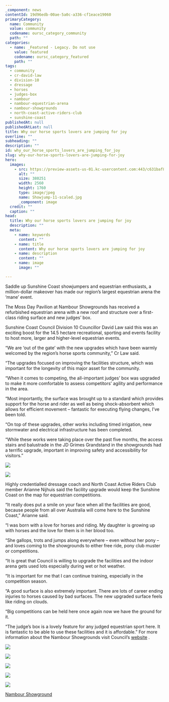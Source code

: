 ```yaml
---
_component: news
contentId: 19d96edb-00ae-5a0c-a336-cf1eace19060
primaryCategory:
  name: Community
  value: community
  codename: oursc_category_community
  path: ""
categories:
  - name: _Featured - Legacy. Do not use
    value: featured
    codename: oursc_category_featured
    path: ""
tags:
  - community
  - cr-david-law
  - division-10
  - dressage
  - horses
  - judges-box
  - nambour
  - nambour-equestrian-arena
  - nambour-showgrounds
  - north-coast-active-riders-club
  - sunshine-coast
publishedAt: null
publishedAtLast: null
title: Why our horse sports lovers are jumping for joy
overline: ""
subheading: ""
description: ""
id: why_our_horse_sports_lovers_are_jumping_for_joy
slug: why-our-horse-sports-lovers-are-jumping-for-joy
hero:
  images:
    - src: https://preview-assets-us-01.kc-usercontent.com:443/c631baf8-1b46-001f-580c-d0001b68b4a8/722ff8fb-93d5-4f79-a7b7-c3de1f58c041/Showjump-11-scaled.jpg
      alt: ""
      size: 380251
      width: 2560
      height: 1760
      type: image/jpeg
      name: Showjump-11-scaled.jpg
      _component: image
  credit: ""
  caption: ""
head:
  title: Why our horse sports lovers are jumping for joy
  description: ""
  meta:
    - name: keywords
      content: ""
    - name: title
      content: Why our horse sports lovers are jumping for joy
    - name: description
      content: ""
    - name: image
      image: ""

---
```

Saddle up Sunshine Coast showjumpers and equestrian enthusiasts, a million-dollar makeover has made our region’s largest equestrian arena the ‘mane’ event.

The Moss Day Pavilion at Nambour Showgrounds has received a refurbished equestrian arena with a new roof and structure over a first-class riding surface and new judges’ box.

Sunshine Coast Council Division 10 Councillor David Law said this was an exciting boost for the 14.5 hectare recreational, sporting and events facility to host more, larger and higher-level equestrian events.

“We are ‘out of the gate’ with the new upgrades which have been warmly welcomed by the region’s horse sports community,” Cr Law said.

“The upgrades focused on improving the facilities structure, which was important for the longevity of this major asset for the community.

“When it comes to competing, the all-important judges’ box was upgraded to make it more comfortable to assess competitors’ agility and performance in the area.

“Most importantly, the surface was brought up to a standard which provides support for the horse and rider as well as being shock-absorbent which allows for efficient movement – fantastic for executing flying changes, I’ve been told.

“On top of these upgrades, other works including timed irrigation, new stormwater and electrical infrastructure has been completed.  

“While these works were taking place over the past five months, the access stairs and balustrade in the JD Grimes Grandstand in the showgrounds had a terrific upgrade, important in improving safety and accessibility for visitors.”

![](https://preview-assets-us-01.kc-usercontent.com:443/c631baf8-1b46-001f-580c-d0001b68b4a8/b649c7d5-64b6-4df9-870b-b478901881d0/Image-4-1-1024x819.jpg)

![](https://preview-assets-us-01.kc-usercontent.com:443/c631baf8-1b46-001f-580c-d0001b68b4a8/6090cf37-43c3-4833-b379-35467be4c461/Image-1-1-1024x768.jpg)

Highly credentialled dressage coach and North Coast Active Riders Club member Arianne Nijhuis said the facility upgrade would keep the Sunshine Coast on the map for equestrian competitions.

“It really does put a smile on your face when all the facilities are good, because people from all over Australia will come here to the Sunshine Coast,” Arianne said.

“I was born with a love for horses and riding. My daughter is growing up with horses and the love for them is in her blood too.

“She gallops, trots and jumps along everywhere – even without her pony – and loves coming to the showgrounds to either free ride, pony club muster or competitions.

“It is great that Council is willing to upgrade the facilities and the indoor arena gets used lots especially during wet or hot weather.

“It is important for me that I can continue training, especially in the competition season.

“A good surface is also extremely important. There are lots of career ending injuries to horses caused by bad surfaces. The new upgraded surface feels like riding on clouds.

“Big competitions can be held here once again now we have the ground for it. 

“The judge’s box is a lovely feature for any judged equestrian sport here. It is fantastic to be able to use these facilities and it is affordable.” For more information about the Nambour Showgrounds visit Council’s [website](https://www.sunshinecoast.qld.gov.au/living-and-community/community-facilities/nambour-showgrounds)
.

![](https://preview-assets-us-01.kc-usercontent.com:443/c631baf8-1b46-001f-580c-d0001b68b4a8/651b5c13-858a-44bc-bd5c-55ed79edef30/IMG_1397-1024x768.jpg)

![](https://preview-assets-us-01.kc-usercontent.com:443/c631baf8-1b46-001f-580c-d0001b68b4a8/a1ed05a8-aacd-45fe-91ad-076df15571be/IMG_1509-768x1024.jpg)

![](https://preview-assets-us-01.kc-usercontent.com:443/c631baf8-1b46-001f-580c-d0001b68b4a8/10c36428-30f0-4ef0-afa5-2835fd71d524/IMG_1455-1024x768.jpg)

![](https://preview-assets-us-01.kc-usercontent.com:443/c631baf8-1b46-001f-580c-d0001b68b4a8/173bef9d-2b91-441f-95b4-3bad556ae377/IMG_1392-1024x768.jpg)

![](https://preview-assets-us-01.kc-usercontent.com:443/c631baf8-1b46-001f-580c-d0001b68b4a8/6ee1d3b0-4a15-4cc7-a0a7-2f52acb511e5/IMG_1411-1024x768.jpg)

[Nambour Showground](https://www.sunshinecoast.qld.gov.au/living-and-community/community-facilities/nambour-showgrounds)
